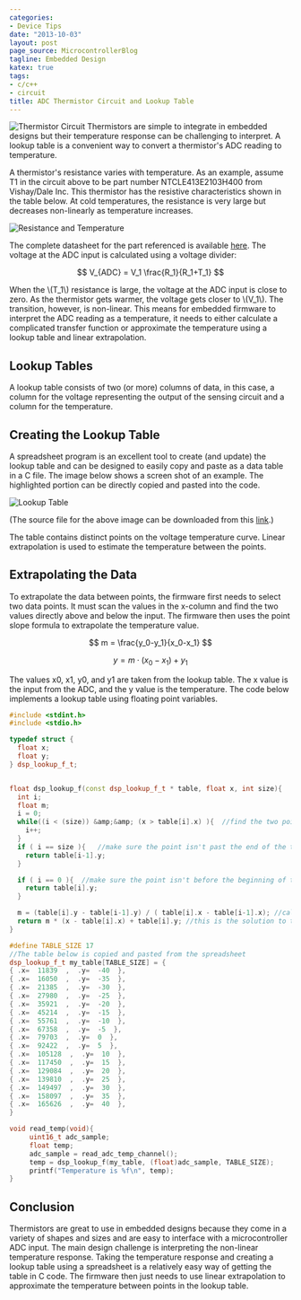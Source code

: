 ```yaml
---
categories:
- Device Tips
date: "2013-10-03"
layout: post
page_source: MicrocontrollerBlog
tagline: Embedded Design
katex: true
tags:
- c/c++
- circuit
title: ADC Thermistor Circuit and Lookup Table
---
```


![Thermistor Circuit](/images/thermistor-circuit.svg)
Thermistors are simple to integrate in embedded designs but their temperature
response can be challenging to interpret.  A lookup table is a convenient way
to convert a thermistor's ADC reading to temperature.

A thermistor's resistance varies with temperature.  As an example, assume T1
in the circuit above to be part number NTCLE413E2103H400 from
Vishay/Dale Inc. This thermistor has the resistive characteristics shown
in the table below.  At cold temperatures, the resistance is very large
but decreases non-linearly as temperature increases.


![Resistance and Temperature](/images/resistance-temperature.svg)


The complete datasheet for the part referenced is available [here](http://www.vishay.com/docs/29078/ntcle413.pdf).  The
voltage at the ADC input is calculated using a voltage divider:

$$ V_{ADC} = V_1 \frac{R_1}{R_1+T_1} $$

When the \\(T_1\\) resistance is large, the voltage at the ADC input is close to
zero.  As the thermistor gets warmer, the voltage gets closer to \\(V_1\\).  The
transition, however, is non-linear.  This means for embedded firmware to
interpret the ADC reading as a temperature, it needs to either calculate
a complicated transfer function or approximate the temperature using a lookup
table and linear extrapolation.

## Lookup Tables

A lookup table consists of two (or more) columns of data, in this case, a column
for the voltage representing the output of the sensing circuit and a column for
the temperature.

## Creating the Lookup Table

A spreadsheet program is an excellent tool to create (and update) the lookup
table and can be designed to easily copy and paste as a data table in a C
file.  The image below shows a screen shot of an example.  The highlighted
portion can be directly copied and pasted into the code.

![Lookup Table](/images/lookup-table-shot.svg)


(The source file for the above image can be downloaded from
this [link](https://dl.dropbox.com/u/33863234/CoActionOS/lookup-table-sheet.xlsx).)

The table contains distinct points on the voltage temperature curve.  Linear
extrapolation is used to estimate the temperature between the points.

## Extrapolating the Data

To extrapolate the data between points, the firmware first needs to select two
data points.  It must scan the values in the x-column and find the two values
directly above and below the input.  The firmware then uses the point slope
formula to extrapolate the temperature value.

$$ m = \frac{y_0-y_1}{x_0-x_1} $$

$$ y = m \cdot (x_0 - x_1) + y_1 $$

The values x0, x1, y0, and y1 are taken from the lookup table.  The x value is
the input from the ADC, and the y value is the temperature.  The code below
implements a lookup table using floating point variables.

```c++
#include <stdint.h>
#include <stdio.h>

typedef struct {
  float x;
  float y;
} dsp_lookup_f_t;


float dsp_lookup_f(const dsp_lookup_f_t * table, float x, int size){
  int i;
  float m;
  i = 0;
  while((i < (size)) &amp;&amp; (x > table[i].x) ){  //find the two points in the table to use
    i++;
  }
  if ( i == size ){   //make sure the point isn't past the end of the table
    return table[i-1].y;
  }

  if ( i == 0 ){  //make sure the point isn't before the beginning of the table
    return table[i].y;
  }

  m = (table[i].y - table[i-1].y) / ( table[i].x - table[i-1].x); //calculate the slope
  return m * (x - table[i].x) + table[i].y; //this is the solution to the point slope formula
}

#define TABLE_SIZE 17
//The table below is copied and pasted from the spreadsheet
dsp_lookup_f_t my_table[TABLE_SIZE] = {          
{ .x=  11839  ,  .y=  -40  },
{ .x=  16050  ,  .y=  -35  },
{ .x=  21385  ,  .y=  -30  },
{ .x=  27980  ,  .y=  -25  },
{ .x=  35921  ,  .y=  -20  },
{ .x=  45214  ,  .y=  -15  },
{ .x=  55761  ,  .y=  -10  },
{ .x=  67358  ,  .y=  -5  },
{ .x=  79703  ,  .y=  0  },
{ .x=  92422  ,  .y=  5  },
{ .x=  105128  ,  .y=  10  },
{ .x=  117450  ,  .y=  15  },
{ .x=  129084  ,  .y=  20  },
{ .x=  139810  ,  .y=  25  },
{ .x=  149497  ,  .y=  30  },
{ .x=  158097  ,  .y=  35  },
{ .x=  165626  ,  .y=  40  },
}  

void read_temp(void){
     uint16_t adc_sample;
     float temp;
     adc_sample = read_adc_temp_channel();
     temp = dsp_lookup_f(my_table, (float)adc_sample, TABLE_SIZE);
     printf("Temperature is %f\n", temp);
}
``` 

## Conclusion

Thermistors are great to use in embedded designs because they come in a variety
of shapes and sizes and are easy to interface with a microcontroller ADC input.  The
main design challenge is interpreting the non-linear temperature response.  Taking
the temperature response and creating a lookup table using a spreadsheet is a
relatively easy way of getting the table in C code.  The firmware then just
needs to use linear extrapolation to approximate the temperature between
points in the lookup table.
